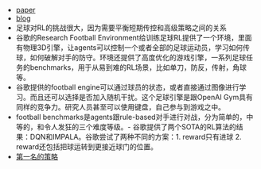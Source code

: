 - [paper](https://arxiv.org/abs/1907.11180)
- [blog](https://ai.googleblog.com/2019/06/introducing-google-research-football.html) 
- 足球对RL的挑战很大，因为需要平衡短期传控和高级策略之间的关系
- 谷歌的Research Football Environment给训练足球RL提供了一个环境，里面有物理3D引擎，让agents可以控制一个或者全部的足球运动员，学习如何传球，如何破解对手的防守。环境还提供了高度优化的游戏引擎，一系列足球任务的benchmarks，用于从易到难的RL场景，比如单刀，防反，传射，角球等。
- 谷歌提供的football engine可以通过球员的状态，或者直接通过图像进行学习。而且还可以选择是否加入随机干扰。这个足球引擎是跟OpenAI Gym具有同样的竞争力。研究人员甚至可以使用键盘，自己参与到游戏之中。
- football benchmarks是agents跟rule-based对手进行对战，分为简单的，中等的，和令人发狂的三个难度等级。- 谷歌提供了两个SOTA的RL算法的结果：DQN和IMPALA。谷歌尝试了两种不同的方案：1. reward只有进球 2. reward还包括把球运转到更接近球门的位置。
- [第一名的策略](https://www.kaggle.com/c/google-football/discussion/202232)


